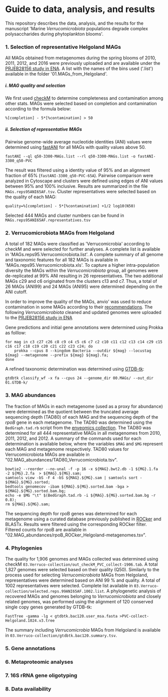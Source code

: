 
# Guide to data, analysis, and results

This repository describes the data, analysis, and the results for the manuscript 'Marine *Verrucomicrobiota* populations degrade complex polysaccharides during phytoplankton blooms'.

### 1. Selection of representative Helgoland MAGs

All MAGs obtained from metagenomes during the spring blooms of 2010, 2011, 2012, and 2016 were previously uploaded and are available under the [PRJEB28156 study in ENA](https://www.ebi.ac.uk/ena/browser/view/PRJEB28156). A list with the names of the bins used ('.list') available in the folder '01.MAGs_from_Helgoland'.

##### i. MAG quality and selection
We first used [checkM](https://github.com/Ecogenomics/CheckM) to determine completeness and contamination among other stats. MAGs were selected based on completion and contamination according to the formula below:
```
%[completion] - 5*[%contamination] > 50
```

##### ii. Selection of representative MAGs
Pairwise genome-wide average nucleotide identities (ANI) values were determined using [fastANI](https://github.com/ParBLiSS/FastANI) for all MAGs with quality values above 50.

```
fastANI --ql q50-3300-MAGs.list --rl q50-3300-MAGs.list -o fastANI-3300_q50-PVC
```
The result was filtered using a identity value of 95% and an alignment fraction of 65% (`fastANI-3300_q50-PVC-65A`). Pairwise comparison were analyzed in Cytoscape and clusters were defined using edges of ANI values between 95% and 100% inclusive. Results are summarized in the file `MAGs.reps95ANI65AF.tsv`. Cluster representatives were selected based on the quality of each MAG:
```
quality=%[completion] - 5*[%contamination] +1/2 log10(N50)
```
Selected 444 MAGs and cluster numbers can be found in `MAGs.reps95ANI65AF.representatives.tsv`

### 2. Verrucomicrobiota MAGs from Helgoland

A total of 182 MAGs were classified as 'Verrucomicrobia' according to checkM and were selected for further analyses. A complete list is available in 'MAGs.reps95.Verrucomicrobiota.list'. A complete summary of all genome and taxonomic features for all 182 MAGs is available in 'MAGs.reps95.Verrucomicrobiota.xls'. To capture a higher intra-population diversity the MAGs within the *Verrucomicrobiota* group, all genomes were de-replicated at 99% ANI resulting in 26 representatives. The two additional MAGs c29 and c6 originated from the clusters c13 and c7. Thus, a total of 26 MAGs (ANI99) and 24 MAGs (ANI95) were determined depending on the ANI cutoff.

In order to improve the quality of the MAGs, anvio' was used to reduce contamination in some MAGs according to their [recommendations](http://merenlab.org/2017/01/03/loki-the-link-archaea-eukaryota/). The following *Verrucomicrobiota* cleaned and updated genomes were uploaded to the [PRJEB28156 study in ENA](https://www.ebi.ac.uk/ena/browser/view/PRJEB28156)

Gene predictions and initial gene annotations were determined using Prokka as folllow:
```
for mag in c3 c27 c26 c8 c9 c4 c5 c6 c7 c2 c10 c11 c12 c13 c14 c29 c15 c16 c17 c18 c19 c20 c21 c22 c23 c24; do
	prokka --cpus 8 --kingdom Bacteria --outdir ${mag} --locustag ${mag} --metagenome --prefix ${mag} ${mag}.fa;
done
```
A refined taxonomic determination was determined using [GTDB-tk](https://github.com/Ecogenomics/GTDBTk):
```
gtdbtk classify_wf -x fa --cpus 24 --genome_dir 00.MAGs/ --out_dir 01.GTDB-k/
```
### 3. MAG abundances

The fraction of MAGs in each metagenome (used as a proxy for abundance) were determined as the quotient between the truncated average sequencing depth (TAD80) of each MAG and the sequencing depth of the *rpoB* gene in each metagenome. The TAD80 was determined using the `BedGraph.tad.rb` script from the [enveomics collection](https://github.com/lmrodriguezr/enveomics).
The TAD80 was determined for all 444 representative MAGs in all metagenomes from 2010, 2011, 2012, and 2012. A summary of the commands used for each determination is available below, where the variables `$MAG` and `$MG` represent each MAG and metagenome respectively. TAD80 values for Verrucomicrobiota MAGs are available in "02.MAG_abundances/TAD80_Verrucomicrobiota.tsv".

```
bowtie2 --reorder --no-unal -f -p 16 -x ${MAG}.bwt2.db -1 ${MG}.1.fa -2 ${MG}.2.fa  > ${MAG}.${MG}.sam;
samtools view -bS -F 4 -bS ${MAG}.${MG}.sam | samtools sort - ${MAG}.${MG}.sorted;
bedtools genomecov -ibam ${MAG}.${MG}.sorted.bam -bga > ${MAG}.${MG}.sorted.bam.bg;
echo -e $MG "\t" $(BedGraph.tad.rb -i ${MAG}.${MG}.sorted.bam.bg -r 0.8);
rm ${MAG}.${MG}.sam;
```
The sequencing depth for rpoB genes was determined for each metagenome using a curated database previously published in [ROCker](https://github.com/lmrodriguezr/rocker) and BLASTx. Results were filtered using the corresponding ROCker filter. Filtered counts for rpoB are available in "02.MAG_abundances/rpoB_ROCker_Helgoland-metagenomes.tsv".

### 4. Phylogenies
The quality for 1,906 genomes and MAGs collected was determined using checkM `03.Verruco-collection/out_checkM_PVC_collect-1906.tab`. A total 1,827 genomes were selected based on their quality (Q50). Similarly to the process used for selecting *Verrucomicrobiota* MAGs from Helgoland, representatives were determined based on ANI 99 % and quality. A total of 1002 representatives were selected. Complete list available in `03.Verruco-collection/selected.reps.99ANI65AF.1002.list`.
A phylogenetic analysis of recovered MAGs and genomes belonging to *Verrucomicrobiota* and closely related genomes, was performed using the alignment of 120 conserved single copy genes generated by GTDB-tk:

```
FastTree -gamma -lg < gtdbtk.bac120.user_msa.fasta >PVC-collect-Helgoland.1024.v3.tree
```
The summary including *Verrucomicrobia* MAGs from Helgoland is available in `03.Verruco-collection/gtdbtk.bac120.summary.tsv`.

### 5. Gene annotations
### 6. Metaproteomic analyses
### 7. 16S rRNA gene oligotyping
### 8. Data availability
